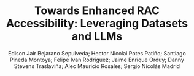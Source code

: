 ---
paperId: 28
author: Edison Jair Bejarano Sepulveda; Hector Nicolai Potes Patiño; Santiago Pineda Montoya; Felipe Ivan Rodriguez; Jaime Enrique Orduy; Danny Stevens Traslaviña; Alec Mauricio Rosales; Sergio Nicolás Madrid
publicationauthor: Bejarano Sepulveda, E. J. et al.
title: "Towards Enhanced RAC Accessibility: Leveraging Datasets and LLMs"
pdf: Edison_Bejarano.pdf
poster: --
alt: --
type: Oral
topic: NLP Applications
subtopic: Question Answering
link: https://doi.org/10.52591/lxai202406216
conference: naacl
year: 2024
tags: naacl-2024-op
location: Mexico City, Mexico
---